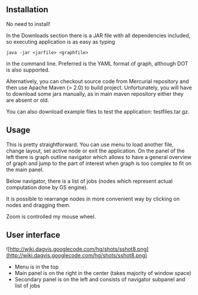 ## Installation ##

No need to install!

In the Downloads section there is a JAR file with all dependencies included, so executing application is as easy as typing

```
java -jar <jarfile> <graphfile>
```

in the command line. Preferred is the YAML format of graph, although DOT is also supported.

Alternatively, you can checkout source code from Mercurial repository and then use Apache Maven (> 2.0) to build project. Unfortunately, you will have to download some jars manually, as in main maven repository either they are absent or old.

You can also download example files to test the application: testfiles.tar.gz.

## Usage ##

This is pretty straightforward. You can use menu to load another file, change layout, set active node or exit the application. On the panel of the left there is graph outline navigator which allows to have a general overview of graph and jump to the part of interest when graph is too complex to fit on the main panel.

Below navigator, there is a list of jobs (nodes which represent actual computation done by GS engine).

It is possible to rearrange nodes in more convenient way by clicking on nodes and dragging them.

Zoom is controlled my mouse wheel.

## User interface ##

![http://wiki.dagvis.googlecode.com/hg/shots/sshot8.png](http://wiki.dagvis.googlecode.com/hg/shots/sshot8.png)

  * Menu is in the top
  * Main panel is on the right in the center (takes majority of window space)
  * Secondary panel is on the left and consists of navigator subpanel and list of jobs